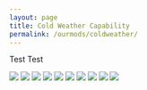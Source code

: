 ```yaml
---
layout: page
title: Cold Weather Capability
permalink: /ourmods/coldweather/
---
```

Test Test

<img src="/assets/wetbaydrawingweb.jpg"/>
<img src="/assets/1abehindwetbayweb.jpg"/>
<img src="/assets/1undershowerweb.jpg"/>
<img src="/assets/2undershower2web.jpg"/>
<img src="/assets/3backofelecbayweb.jpg"/>
<img src="/assets/4viewofexterioracesspanelweb.jpg"/>
<img src="/assets/5viewinacesspanel2web.jpg"/>
<img src="/assets/6viewinacesspanelweb.jpg"/>
<img src="/assets/8wetbaywithheatweb.jpg"/>
<img src="/assets/9elecbaywithinsulationwebjpg"/>
